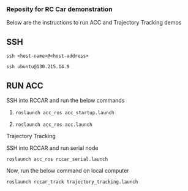### Reposity for RC Car demonstration

Below are the instructions to run ACC and Trajectory Tracking demos

SSH
---

```
ssh <host-name>@<host-address>
```

```ssh ubuntu@130.215.14.9```

RUN ACC
-------
SSH into RCCAR and run the below commands

1. ```roslaunch acc_ros acc_startup.launch```

2. ```roslaunch acc_ros acc.launch```
    
Trajectory Tracking

SSH into RCCAR and run serial node

```roslaunch acc_ros rccar_serial.launch```

Now, run the below command on local computer

```roslaunch rccar_track trajectory_tracking.launch```